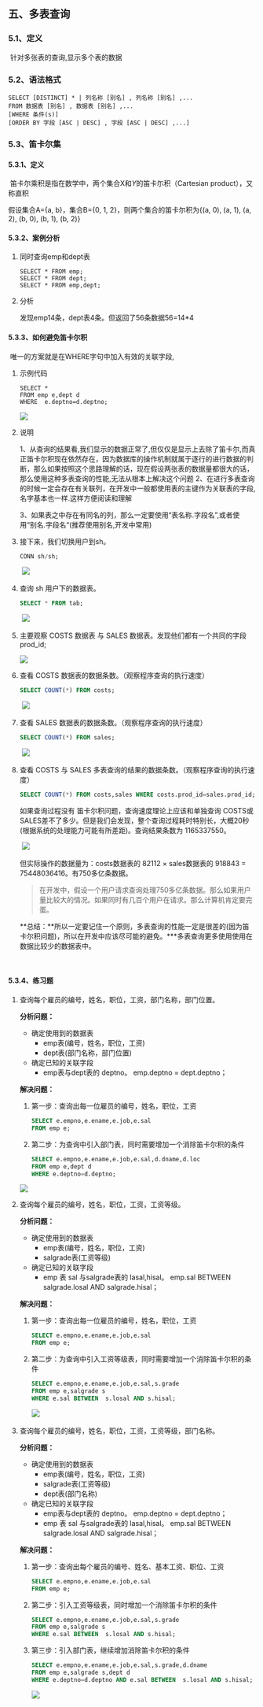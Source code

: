 ## 五、多表查询

### 5.1、定义

​	针对多张表的查询,显示多个表的数据		

### 5.2、语法格式

```
SELECT [DISTINCT] * | 列名称 [别名] , 列名称 [别名] ,...
FROM 数据表 [别名] , 数据表 [别名] ,...
[WHERE 条件(s)]
[ORDER BY 字段 [ASC | DESC] , 字段 [ASC | DESC] ,...]	
```

### 5.3、笛卡尔集

#### 5.3.1、定义

​	笛卡尔乘积是指在数学中，两个集合X和*Y*的笛卡尓积（Cartesian product），又称直积

假设集合A={a, b}，集合B={0, 1, 2}，则两个集合的笛卡尔积为{(a, 0), (a, 1), (a, 2), (b, 0), (b, 1), (b, 2)}

#### 5.3.2、案例分析

1. 同时查询emp和dept表

   ```
   SELECT * FROM emp;
   SELECT * FROM dept;
   SELECT * FROM emp,dept;
   ```

2. 分析

   发现emp14条，dept表4条。但返回了56条数据56=14*4

#### 5.3.3、如何避免笛卡尔积

​	唯一的方案就是在WHERE字句中加入有效的关联字段,

1. 示例代码

   ```
   SELECT * 
   FROM emp e,dept d
   WHERE  e.deptno=d.deptno;
   ```

   ![](http://opzv089nq.bkt.clouddn.com/17-7-31/46451349.jpg)

2. 说明

   1、从查询的结果看,我们显示的数据正常了,但仅仅是显示上去除了笛卡尔,而真正笛卡尔积现在依然存在，因为数据库的操作机制就属于逐行的进行数据的判断，那么如果按照这个思路理解的话，现在假设两张表的数据量都很大的话，那么使用这种多表查询的性能,无法从根本上解决这个问题
   2、在进行多表查询的时候一定会存在有关联列，在开发中一般都使用表的主键作为关联表的字段,名字基本也一样.这样方便阅读和理解 

   3、如果表之中存在有同名的列，那么一定要使用“表名称.字段名”,或者使用“别名.字段名“(推荐使用别名,开发中常用)

3. 接下来，我们切换用户到sh。

   ```sql
   CONN sh/sh;
   ```

   ​	![](http://ojx4zwltq.bkt.clouddn.com/17-4-12/90857408-file_1491997538727_1045a.png)

4. 查询 sh 用户下的数据表。

   ```sql
   SELECT * FROM tab;
   ```

   ​	![](http://ojx4zwltq.bkt.clouddn.com/17-4-12/56346382-file_1491997787529_5148.png)

5. 主要观察 COSTS 数据表 与 SALES 数据表。发现他们都有一个共同的字段  prod_id; 

   ![](http://ojx4zwltq.bkt.clouddn.com/17-4-12/81037805-file_1491998059406_152b8.png)

6. 查看 COSTS 数据表的数据条数。（观察程序查询的执行速度）

   ```sql
   SELECT COUNT(*) FROM costs;
   ```

   ​	![](http://ojx4zwltq.bkt.clouddn.com/17-4-12/33348847-file_1491998176825_ff6e.png)

7. 查看 SALES  数据表的数据条数。（观察程序查询的执行速度）

   ```sql
   SELECT COUNT(*) FROM sales;
   ```

   ​	![](http://ojx4zwltq.bkt.clouddn.com/17-4-12/62580692-file_1491998249041_7569.png)

8. 查看  COSTS 与 SALES  多表查询的结果的数据条数。（观察程序查询的执行速度）

   ```sql
   SELECT COUNT(*) FROM costs,sales WHERE costs.prod_id=sales.prod_id;
   ```

   如果查询过程没有 笛卡尔积问题，查询速度理论上应该和单独查询 COSTS或SALES差不了多少。但是我们会发现，整个查询过程耗时特别长，大概20秒(根据系统的处理能力可能有所差距)。查询结果条数为 1165337550。

   ​	![](http://ojx4zwltq.bkt.clouddn.com/17-4-12/36547811-file_1491998635049_18068.png)

   但实际操作的数据量为：costs数据表的 82112 × sales数据表的 918843 = 75448036416。有750多亿条数据。

   > 在开发中，假设一个用户请求查询处理750多亿条数据。那么如果用户量比较大的情况。如果同时有几百个用户在请求。那么计算机肯定要完蛋。

   **总结：**所以一定要记住一个原则，多表查询的性能一定是很差的(因为笛卡尔积问题)，所以在开发中应该尽可能的避免。***多表查询更多使用使用在数据比较少的数据表中。

   ​

#### 5.3.4、练习题

1. 查询每个雇员的编号，姓名，职位，工资，部门名称，部门位置。

   **分析问题：**

   - 确定使用到的数据表
     - emp表(编号，姓名，职位，工资)
     - dept表(部门名称，部门位置)
   - 确定已知的关联字段
     - emp表与dept表的 deptno。 emp.deptno = dept.deptno；

   **解决问题：**

   1. 第一步：查询出每一位雇员的编号，姓名，职位，工资

      ```sql
      SELECT e.empno,e.ename,e.job,e.sal
      FROM emp e;
      ```

   2. 第二步：为查询中引入部门表，同时需要增加一个消除笛卡尔积的条件

      ```sql
      SELECT e.empno,e.ename,e.job,e.sal,d.dname,d.loc
      FROM emp e,dept d
      WHERE e.deptno=d.deptno;
      ```

   ![](http://ojx4zwltq.bkt.clouddn.com/17-4-12/65349840-file_1492008989937_129b.png)

2. 查询每个雇员的编号，姓名，职位，工资，工资等级。

   **分析问题：**

   - 确定使用到的数据表
     - emp表(编号，姓名，职位，工资)
     - salgrade表(工资等级)
   - 确定已知的关联字段
     - emp 表 sal 与salgrade表的 lasal,hisal。 emp.sal BETWEEN  salgrade.losal AND salgrade.hisal；

   **解决问题：**

   1. 第一步：查询出每一位雇员的编号，姓名，职位，工资

      ```sql
      SELECT e.empno,e.ename,e.job,e.sal
      FROM emp e;
      ```

   2. 第二步：为查询中引入工资等级表，同时需要增加一个消除笛卡尔积的条件

      ```sql
      SELECT e.empno,e.ename,e.job,e.sal,s.grade
      FROM emp e,salgrade s
      WHERE e.sal BETWEEN  s.losal AND s.hisal;
      ```

      ​![](http://ojx4zwltq.bkt.clouddn.com/17-4-12/72600430-file_1492009517039_9088.png)

3. 查询每个雇员的编号，姓名，职位，工资，工资等级，部门名称。

   **分析问题：**

   - 确定使用到的数据表
     - emp表(编号，姓名，职位，工资)
     - salgrade表(工资等级)
     - dept表(部门名称)
   - 确定已知的关联字段
     - emp表与dept表的 deptno。 emp.deptno = dept.deptno；
     - emp 表 sal 与salgrade表的 lasal,hisal。 emp.sal BETWEEN  salgrade.losal AND salgrade.hisal；

   **解决问题：**

   1. 第一步：查询出每个雇员的编号、姓名、基本工资、职位、工资

      ```sql
      SELECT e.empno,e.ename,e.job,e.sal
      FROM emp e;
      ```

   2. 第二步：引入工资等级表，同时增加一个消除笛卡尔积的条件

      ```sql
      SELECT e.empno,e.ename,e.job,e.sal,s.grade
      FROM emp e,salgrade s
      WHERE e.sal BETWEEN  s.losal AND s.hisal;
      ```

   3. 第三步：引入部门表，继续增加消除笛卡尔积的条件

      ```sql
      SELECT e.empno,e.ename,e.job,e.sal,s.grade,d.dname
      FROM emp e,salgrade s,dept d
      WHERE e.deptno=d.deptno AND e.sal BETWEEN  s.losal AND s.hisal;
      ```

      ​![](http://ojx4zwltq.bkt.clouddn.com/17-4-12/59190297-file_1492009756970_67e7.png)